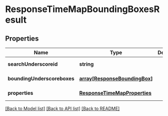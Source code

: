 # ResponseTimeMapBoundingBoxesResult

## Properties
Name | Type | Description | Notes
------------ | ------------- | ------------- | -------------
**searchUnderscoreid** | **string** |  | [default to null]
**boundingUnderscoreboxes** | [**array[ResponseBoundingBox]**](ResponseBoundingBox.md) |  | [default to null]
**properties** | [**ResponseTimeMapProperties**](ResponseTimeMapProperties.md) |  | [default to null]

[[Back to Model list]](../README.md#documentation-for-models) [[Back to API list]](../README.md#documentation-for-api-endpoints) [[Back to README]](../README.md)


